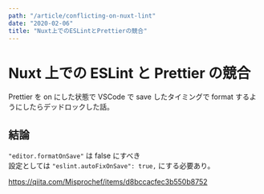 ```yaml
---
path: "/article/conflicting-on-nuxt-lint"
date: "2020-02-06"
title: "Nuxt上でのESLintとPrettierの競合"
---
```


# Nuxt 上での ESLint と Prettier の競合

Prettier を on にした状態で VSCode で save したタイミングで format するようにしたらデッドロックした話。

## 結論

`"editor.formatOnSave"` は false にすべき  
設定としては `"eslint.autoFixOnSave": true,` にする必要あり。

https://qiita.com/Misprochef/items/d8bccacfec3b550b8752
